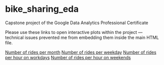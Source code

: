 # bike_sharing_eda
Capstone project of the Google Data Analytics Professional Certificate

Please use these links to open interactive plots within the project — technical issues prevented me from embedding them inside the main HTML file.

[Number of rides per month](https://htmlpreview.github.io/?https://raw.githubusercontent.com/mark-narusov/bike_sharing_eda/main/month.html)
[Number of rides per weekday](https://htmlpreview.github.io/?https://raw.githubusercontent.com/mark-narusov/bike_sharing_eda/main/weekday.html)
[Number of rides per hour on workdays](https://htmlpreview.github.io/?https://raw.githubusercontent.com/mark-narusov/bike_sharing_eda/main/workday_hours.html)
[Number of rides per hour on weekends](https://htmlpreview.github.io/?https://raw.githubusercontent.com/mark-narusov/bike_sharing_eda/main/weekend_hours.html)
